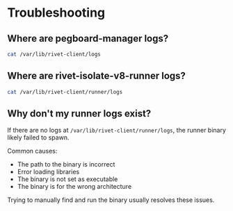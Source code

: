# Troubleshooting

## Where are pegboard-manager logs?

```bash
cat /var/lib/rivet-client/logs
```

## Where are rivet-isolate-v8-runner logs?

```bash
cat /var/lib/rivet-client/runner/logs
```

## Why don't my runner logs exist?

If there are no logs at `/var/lib/rivet-client/runner/logs`, the runner binary likely failed to spawn.

Common causes:

- The path to the binary is incorrect
- Error loading libraries
- The binary is not set as executable
- The binary is for the wrong architecture

Trying to manually find and run the binary usually resolves these issues.

